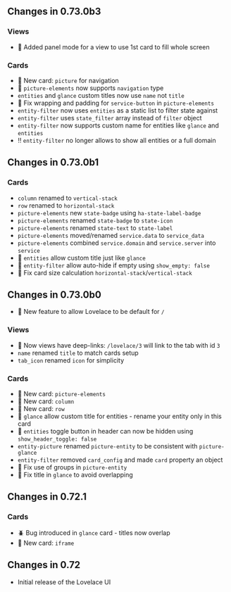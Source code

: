 ## Changes in 0.73.0b3

### Views
- :mega: Added panel mode for a view to use 1st card to fill whole screen

### Cards
- :mega: New card: `picture` for navigation
- :mega: `picture-elements` now supports `navigation` type
- `entities` and `glance` custom titles now use `name` not `title`
- :wrench: Fix wrapping and padding for `service-button` in `picture-elements`
- `entity-filter` now uses `entities` as a static list to filter state against
- `entity-filter` uses `state_filter` array instead of `filter` object
- `entity-filter` now supports custom name for entities like `glance` and `entities`
- :bangbang: `entity-filter` no longer allows to show all entities or a full domain

## Changes in 0.73.0b1

### Cards
- `column` renamed to `vertical-stack`
- `row` renamed to `horizontal-stack`
- `picture-elements` new `state-badge` using `ha-state-label-badge`
- `picture-elements` renamed `state-badge` to `state-icon`
- `picture-elements` renamed `state-text` to `state-label`
- `picture-elements` moved/renamed `service.data` to `service_data`
- `picture-elements` combined `service.domain` and `service.server` into `service`
- :mega: `entities` allow custom title just like `glance`
- :mega: `entity-filter` allow auto-hide if empty using `show_empty: false`
- :wrench: Fix card size calculation `horizontal-stack`/`vertical-stack` 

## Changes in 0.73.0b0
- :mega: New feature to allow Lovelace to be default for `/`

### Views
- :mega: Now views have deep-links: `/lovelace/3` will link to the tab with id `3`
- `name` renamed `title` to match cards setup
- `tab_icon` renamed `icon` for simplicity

### Cards
- :mega: New card: `picture-elements`
- :mega: New card: `column`
- :mega: New card: `row`
- :mega: `glance` allow custom title for entities - rename your entity only in this card
- :mega: `entities` toggle button in header can now be hidden using `show_header_toggle: false`
- `entity-picture` renamed `picture-entity` to be consistent with `picture-glance`
- `entity-filter` removed `card_config` and made `card` property an object
- :wrench: Fix use of groups in `picture-entity`
- :wrench: Fix title in `glance` to avoid overlapping

## Changes in 0.72.1

### Cards
- :beetle: Bug introduced in `glance` card - titles now overlap
- :mega: New card: `iframe`

## Changes in 0.72
- Initial release of the Lovelace UI